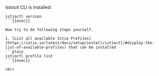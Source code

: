 
Istioctl CLI is installed:
```plain
istioctl version
```{{exec}}

Now try to do following steps yourself.

1. [List all available Istio Profiles](https://istio.io/latest/docs/setup/install/istioctl/#display-the-list-of-available-profiles) that can be installed
```plain
istioctl profile list
```{{exec}}

<br>
